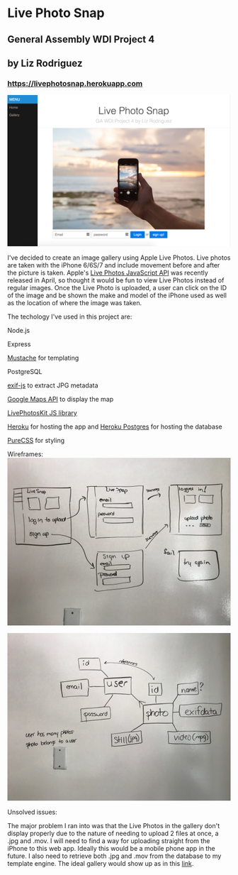 # Live Photo Snap
## General Assembly WDI Project 4 
## by Liz Rodriguez
### https://livephotosnap.herokuapp.com


![project4](https://github.com/lizrodriguez/livephotosnap/blob/master/public/images/LIvePhotoSnapCover.png)

I've decided to create an image gallery using Apple Live Photos. Live photos are taken with the iPhone 6/6S/7 and include movement before and after the picture is taken. Apple's [Live Photos JavaScript API](https://developer.apple.com/live-photos/) was recently released in April, so thought it would be fun to view Live Photos instead of regular images. Once the Live Photo is uploaded, a user can click on the ID of the image and be shown the make and model of the iPhone used as well as the location of where the image was taken.

The techology I've used in this project are:

Node.js

Express

[Mustache](https://github.com/janl/mustache.js) for templating

PostgreSQL

[exif-js](https://www.npmjs.com/package/exif-js) to extract JPG metadata

[Google Maps API](https://developers.google.com/maps/) to display the map

[LivePhotosKit JS library]((https://developer.apple.com/live-photos/))

[Heroku](https://www.heroku.com/) for hosting the app and [Heroku Postgres](https://www.heroku.com/postgres) for hosting the database

[PureCSS](https://purecss.io/) for styling

Wireframes:
![wireframe](https://github.com/lizrodriguez/livephotosnap/blob/master/public/images/wireframe.JPG)

![erd](https://github.com/lizrodriguez/livephotosnap/blob/master/public/images/erd.JPG)


Unsolved issues:

The major problem I ran into was that the Live Photos in the gallery don't display properly due to the nature of needing to upload 2 files at once, a .jpg and .mov. I will need to find a way for uploading straight from the iPhone to this web app. Ideally this would be a mobile phone app in the future. I also need to retrieve both .jpg and .mov from the database to my template engine. The ideal gallery would show up as in this [link](http://livephotosnap.herokuapp.com/gallery/goal).
